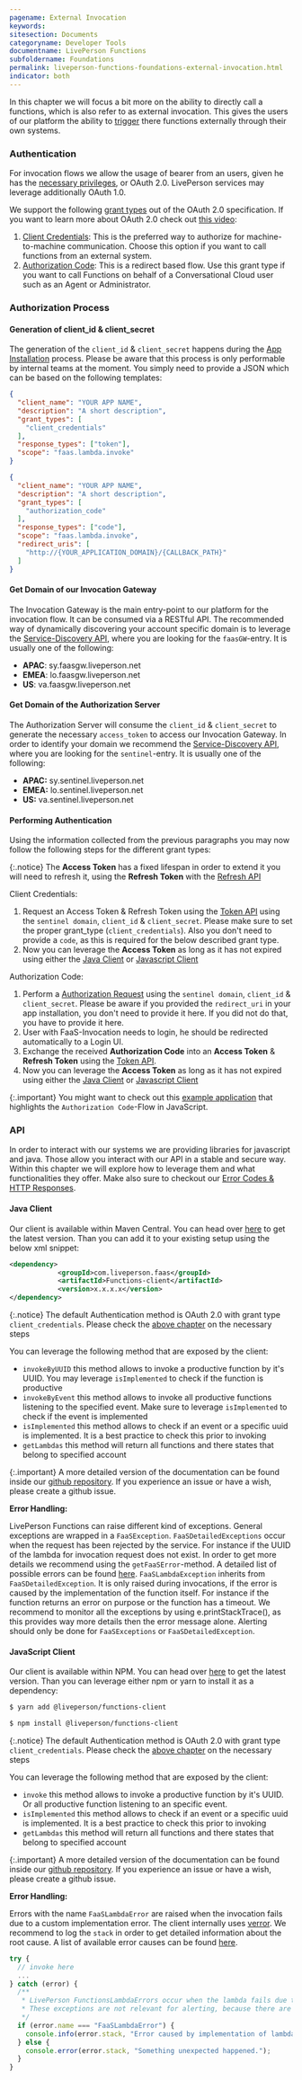 ```yaml
---
pagename: External Invocation
keywords:
sitesection: Documents
categoryname: Developer Tools
documentname: LivePerson Functions
subfoldername: Foundations
permalink: liveperson-functions-foundations-external-invocation.html
indicator: both
---
```


In this chapter we will focus a bit more on the ability to directly call a functions, which is also refer to as external invocation. This gives the users of our platform the ability to [trigger](liveperson-functions-foundations-concepts.html#triggers) there functions externally through their own systems.

### Authentication

For invocation flows we allow the usage of bearer from an users, given he has the [necessary privileges](liveperson-functions-permission-system.html), or OAuth 2.0. LivePerson services may leverage additionally OAuth 1.0.

We support the following [grant types](https://oauth.net/2/grant-types/) out of the OAuth 2.0 specification. If you want to learn more about OAuth 2.0 check out [this video](https://www.youtube.com/watch?v=CPbvxxslDTU):

1. [Client Credentials](https://oauth.net/2/grant-types/client-credentials/): This is the preferred way to authorize for machine-to-machine communication. Choose this option if you want to call functions from an external system.
2. [Authorization Code](https://oauth.net/2/grant-types/authorization-code/): This is a redirect based flow. Use this grant type if you want to call Functions on behalf of a Conversational Cloud user such as an Agent or Administrator.

### Authorization Process

#### Generation of client_id & client_secret

The generation of the `client_id` & `client_secret` happens during the [App Installation](conversational-cloud-applications-installing-conversational-cloud-applications.html) process. Please be aware that this process is only performable by internal teams at the moment. You simply need to provide a JSON which can be based on the following templates:

```json
{
  "client_name": "YOUR APP NAME",
  "description": "A short description",
  "grant_types": [
    "client_credentials"
  ],
  "response_types": ["token"],
  "scope": "faas.lambda.invoke"
}
```

```json
{
  "client_name": "YOUR APP NAME",
  "description": "A short description",
  "grant_types": [
    "authorization_code"
  ],
  "response_types": ["code"],
  "scope": "faas.lambda.invoke",
  "redirect_uris": [
    "http://{YOUR_APPLICATION_DOMAIN}/{CALLBACK_PATH}"
  ]
}
```

#### Get Domain of our Invocation Gateway

The Invocation Gateway is the main entry-point to our platform for the invocation flow. It can be consumed via a RESTful API. The recommended way of dynamically discovering your account specific domain is to leverage the [Service-Discovery API](domain-api.html), where you are looking for the `faasGW`-entry. It is usually one of the following:

* **APAC**: sy.faasgw.liveperson.net
* **EMEA**: lo.faasgw.liveperson.net
* **US**:   va.faasgw.liveperson.net

#### Get Domain of the Authorization Server

The Authorization Server will consume the `client_id` & `client_secret` to generate the necessary `access_token` to access our Invocation Gateway. In order to identify your domain we recommend the [Service-Discovery API](domain-api.html), where you are looking for the `sentinel`-entry. It is usually one of the following:

* **APAC:** sy.sentinel.liveperson.net
* **EMEA:** lo.sentinel.liveperson.net
* **US:**   va.sentinel.liveperson.net

#### Performing Authentication

Using the information collected from the previous paragraphs you may now follow the following steps for the different grant types:

{:.notice}
The **Access Token** has a fixed lifespan in order to extend it you will need to refresh it, using the **Refresh Token** with the [Refresh API](authorizing-conversational-cloud-applications-methods-refresh-request.html)

Client Credentials:

1. Request an Access Token & Refresh Token using the [Token API](authorizing-conversational-cloud-applications-methods-token-request.html) using the `sentinel domain`, `client_id` & `client_secret`. Please make sure to set the proper grant_type (`client_credentials`). Also you don't need to provide a `code`, as this is required for the below described grant type.
2. Now you can leverage the **Access Token** as long as it has not expired using either the [Java Client](#java-client) or [Javascript Client](#javascript-client)

Authorization Code:

1. Perform a [Authorization Request](authorizing-conversational-cloud-applications-methods-authorization-request.html) using the `sentinel domain`, `client_id` & `client_secret`. Please be aware if you provided the `redirect_uri` in your app installation, you don't need to provide it here. If you did not do that, you have to provide it here.
2. User with FaaS-Invocation needs to login, he should be redirected automatically to a Login UI.
3. Exchange the received **Authorization Code** into an **Access Token** & **Refresh Token** using the [Token API](authorizing-conversational-cloud-applications-methods-token-request.html).
4. Now you can leverage the **Access Token** as long as it has not expired using either the [Java Client](#java-client) or [Javascript Client](#javascript-client)

{:.important}
You might want to check out this [example application](authorizing-conversational-cloud-applications-samples-application-login-sample-app.html) that highlights the `Authorization Code`-Flow in JavaScript.

### API

In order to interact with our systems we are providing libraries for javascript and java. Those allow you interact with our API in a stable and secure way. Within this chapter we will explore how to leverage them and what functionalities they offer. Make also sure to checkout our [Error Codes & HTTP Responses](liveperson-functions-foundations-error-codes.html).

#### Java Client

Our client is available within Maven Central. You can head over [here](https://mvnrepository.com/artifact/com.liveperson.faas/functions-client) to get the latest version. Than you can add it to your existing setup using the below xml snippet:

```xml
<dependency>
            <groupId>com.liveperson.faas</groupId>
            <artifactId>Functions-client</artifactId>
            <version>x.x.x.x</version>
</dependency>
```

{:.notice}
The default Authentication method is OAuth 2.0 with grant type `client_credentials`. Please check the [above chapter](#authorization-process) on the necessary steps

You can leverage the following method that are exposed by the client:

* `invokeByUUID` this method allows to invoke a productive function by it's UUID. You may leverage `isImplemented` to check if the function is productive
* `invokeByEvent` this method allows to invoke all productive functions listening to the specified event. Make sure to leverage `isImplemented` to check if the event is implemented
* `isImplemented` this method allows to check if an event or a specific uuid is implemented. It is a best practice to check this prior to invoking
* `getLambdas` this method will return all functions and there states that belong to specified account

{:.important}
A more detailed version of the documentation can be found inside our [github repository](https://github.com/LivePersonInc/faas-client-jdk). If you experience an issue or have a wish, please create a github issue.

**Error Handling:**

LivePerson Functions can raise different kind of exceptions. General exceptions are wrapped in a `FaaSException`.
`FaaSDetailedExceptions` occur when the request has been rejected by the service. For instance if the UUID of the lambda for invocation request does not exist.
In order to get more details we recommend using the `getFaaSError`-method. A detailed list of possible errors can be found [here](liveperson-functions-foundations-error-codes.html). `FaaSLambdaException` inherits from `FaaSDetailedException`. It is only raised during invocations, if the error is caused by the implementation of the function itself.
For instance if the function returns an error on purpose or the function has a timeout. We recommend to monitor all the exceptions by using e.printStackTrace(), as this provides way more details then the error message alone. Alerting should only be done for `FaaSExceptions` or `FaaSDetailedException`.

#### JavaScript Client

Our client is available within NPM. You can head over [here](https://www.npmjs.com/package/liveperson-functions-client) to get the latest version. Than you can leverage either npm or yarn to install it as a dependency:

```bash
$ yarn add @liveperson/functions-client

$ npm install @liveperson/functions-client
```

{:.notice}
The default Authentication method is OAuth 2.0 with grant type `client_credentials`. Please check the [above chapter](#authorization-process) on the necessary steps

You can leverage the following method that are exposed by the client:

* `invoke` this method allows to invoke a productive function by it's UUID. Or all productive function listening to an specific event.
* `isImplemented` this method allows to check if an event or a specific uuid is implemented. It is a best practice to check this prior to invoking
* `getLambdas` this method will return all functions and there states that belong to specified account

{:.important}
A more detailed version of the documentation can be found inside our [github repository](https://github.com/LivePersonInc/faas-client-node). If you experience an issue or have a wish, please create a github issue.

**Error Handling:**

Errors with the name `FaaSLambdaError` are raised when the invocation fails due to a custom implementation error. The client internally uses [verror](https://github.com/joyent/node-verror). We recommend to log the `stack` in order to get detailed information about the root cause. A list of available error causes can be found [here](liveperson-functions-foundations-error-codes.html).

```javascript
try {
  // invoke here
  ...
} catch (error) {
  /**
   * LivePerson FunctionsLambdaErrors occur when the lambda fails due to the implementation.
   * These exceptions are not relevant for alerting, because there are no issues with the service itself.
   */
  if (error.name === "FaaSLambdaError") {
    console.info(error.stack, "Error caused by implementation of lambda.");
  } else {
    console.error(error.stack, "Something unexpected happened.");
  }
}
```
